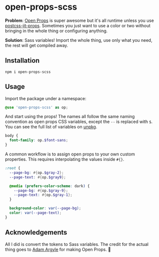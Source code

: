 # open-props-scss

**Problem**: [Open Props](https://open-props.style/) is super awesome but it's all runtime unless you use [postcss-jit-props](https://github.com/GoogleChromeLabs/postcss-jit-props). Sometimes you just want to use a color or two without bringing in the whole thing or configuring anything.

**Solution**: Sass variables! Import the whole thing, use only what you need, the rest will get compiled away.

## Installation

```
npm i open-props-scss
```

## Usage

Import the package under a namespace:

```scss
@use 'open-props-scss' as op;
```

And start using the props! The names all follow the same naming convention as open props CSS variables, except the `--` is replaced with `$`. You can see the full list of variables on [unpkg](https://unpkg.com/open-props-scss).

```scss
body {
  font-family: op.$font-sans;
}
```

A common workflow is to assign open props to your own custom properties. This requires interpolating the values inside `#{}`.

```scss
:root {
  --page-bg: #{op.$gray-2};
  --page-text: #{op.$gray9};

  @media (prefers-color-scheme: dark) {
    --page-bg: #{op.$gray-9};
    --page-text: #{op.$gray-1};
  }

  background-color: var(--page-bg);
  color: var(--page-text);
}
```

## Acknowledgements

All I did is convert the tokens to Sass variables. The credit for the actual thing goes to [Adam Argyle](https://github.com/argyleink) for making Open Props. 💜

